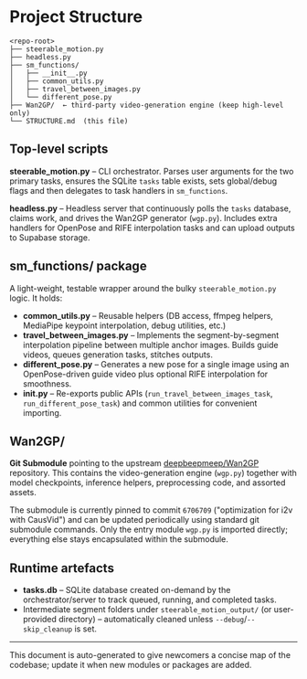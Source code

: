 # Project Structure

```
<repo-root>
├── steerable_motion.py
├── headless.py
├── sm_functions/
│   ├── __init__.py
│   ├── common_utils.py
│   ├── travel_between_images.py
│   └── different_pose.py
├── Wan2GP/  ← third-party video-generation engine (keep high-level only)
└── STRUCTURE.md  (this file)
```

## Top-level scripts

**steerable_motion.py** – CLI orchestrator. Parses user arguments for the two primary tasks, ensures the SQLite `tasks` table exists, sets global/debug flags and then delegates to task handlers in `sm_functions`.

**headless.py** – Headless server that continuously polls the `tasks` database, claims work, and drives the Wan2GP generator (`wgp.py`). Includes extra handlers for OpenPose and RIFE interpolation tasks and can upload outputs to Supabase storage.

## sm_functions/ package

A light-weight, testable wrapper around the bulky `steerable_motion.py` logic.  It holds:

* **common_utils.py** – Reusable helpers (DB access, ffmpeg helpers, MediaPipe keypoint interpolation, debug utilities, etc.)
* **travel_between_images.py** – Implements the segment-by-segment interpolation pipeline between multiple anchor images.  Builds guide videos, queues generation tasks, stitches outputs.
* **different_pose.py** – Generates a new pose for a single image using an OpenPose-driven guide video plus optional RIFE interpolation for smoothness.
* **__init__.py** – Re-exports public APIs (`run_travel_between_images_task`, `run_different_pose_task`) and common utilities for convenient importing.

## Wan2GP/

**Git Submodule** pointing to the upstream [deepbeepmeep/Wan2GP](https://github.com/deepbeepmeep/Wan2GP) repository. This contains the video-generation engine (`wgp.py`) together with model checkpoints, inference helpers, preprocessing code, and assorted assets.

The submodule is currently pinned to commit `6706709` ("optimization for i2v with CausVid") and can be updated periodically using standard git submodule commands. Only the entry module `wgp.py` is imported directly; everything else stays encapsulated within the submodule.

## Runtime artefacts

* **tasks.db** – SQLite database created on-demand by the orchestrator/server to track queued, running, and completed tasks.
* Intermediate segment folders under `steerable_motion_output/` (or user-provided directory) – automatically cleaned unless `--debug`/`--skip_cleanup` is set.

---

This document is auto-generated to give newcomers a concise map of the codebase; update it when new modules or packages are added. 
